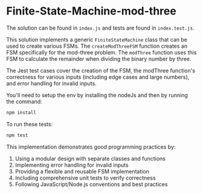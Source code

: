 # Finite-State-Machine-mod-three

The solution can be found in `index.js` and tests are found in `index.test.js`.

This solution implements a generic `FiniteStateMachine` class that can be used to create various FSMs. The `createModThreeFSM` function creates an FSM specifically for the mod-three problem. The `modThree` function uses this FSM to calculate the remainder when dividing the binary number by three.

The Jest test cases cover the creation of the FSM, the modThree function's correctness for various inputs (including edge cases and large numbers), and error handling for invalid inputs.

You'll need to setup the env by installing the nodeJs and then by running the command:

```bash
npm install
```

To run these tests:

```bash
npm test
```

This implementation demonstrates good programming practices by:
1. Using a modular design with separate classes and functions
2. Implementing error handling for invalid inputs
3. Providing a flexible and reusable FSM implementation
4. Including comprehensive unit tests to verify correctness
5. Following JavaScript/Node.js conventions and best practices
